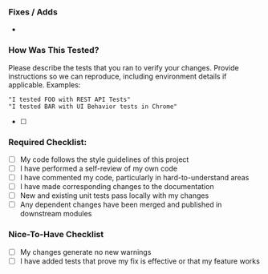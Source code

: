 ### Fixes / Adds
- 

### How Was This Tested?

Please describe the tests that you ran to verify your changes. Provide instructions so we can reproduce, including environment details if applicable.
Examples:
```
"I tested FOO with REST API Tests"
"I tested BAR with UI Behavior tests in Chrome"
```
- [ ] 

### Required Checklist:

- [ ] My code follows the style guidelines of this project
- [ ] I have performed a self-review of my own code
- [ ] I have commented my code, particularly in hard-to-understand areas
- [ ] I have made corresponding changes to the documentation
- [ ] New and existing unit tests pass locally with my changes
- [ ] Any dependent changes have been merged and published in downstream modules

### Nice-To-Have Checklist

- [ ] My changes generate no new warnings
- [ ] I have added tests that prove my fix is effective or that my feature works
